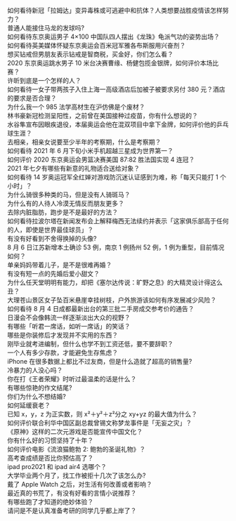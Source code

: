 如何看待新冠「拉姆达」变异毒株或可逃避中和抗体？人类想要战胜疫情该怎样努力？  
普通人能接住马龙的发球吗?  
如何看待东京奥运男子 4×100 中国队四人摆出《龙珠》龟派气功的姿势出场？  
如何看待英美媒体怀疑东京奥运会百米冠军雅各布斯服用兴奋剂？  
想买钻戒但男朋友表示钻戒是智商税，买金好，你们怎么看？  
2020 东京奥运跳水男子 10 米台决赛曹缘、杨健包揽金银牌，如何评价本场比赛？  
许昕到底是一个怎样的人？  
如何看待一女子带两孩子入住上海一高级酒店后加被子被要求另付 380 元？酒店的要求是否合理？  
为什么我一个 985 法学高材生在沪仿佛是个废材？  
林书豪新冠检测呈阳性，之前曾在美国接种过疫苗，你有什么想说的？  
水谷隼宣布因眼疾退役，本届奥运会他在混双项目中拿下金牌，如何评价他的乒乓球生涯？  
去相亲，相亲女说要至少半年的考察期，什么是考察期？  
如何看待 2021 年 6 月下旬小米手机超越三星成为世界第一？  
如何评价 2020 东京奥运会男篮决赛美国 87:82 胜法国实现 4 连冠？  
2021 年七夕有哪些有新意的礼物适合送给对象？  
如何看待 14 岁奥运冠军全红婵对游戏防沉迷认证感到为难，称「每天只能打 1 个小时」？  
为什么骑很多种类的马，但是没有人骑斑马？  
为什么有的人待人冷漠无情反而朋友更多？  
去除内脏脂肪，跑步是不是最好的方法？  
如何看待拉波尔塔在新闻发布会上解释梅西无法续约并表示「这家俱乐部高于任何的人，即使是世界最佳球员」？  
有没有好看到不舍得换掉的头像?  
8 月 6 日江苏新增本土确诊 53 例，南京 1 例扬州 52 例，1 例为重型，目前情况如何？  
单亲妈妈带着儿子，是不是很难再婚？  
有没有短一点的先婚后爱小甜文？  
为什么任天堂明明有能力，却把《塞尔达传说：旷野之息》的大精灵设计得这么丑？  
大理苍山景区女子坠百米悬崖幸挂树枝，户外旅游该如何有序发展减少风险？  
如何看待 8 月 4 日成都最新出台的第三批二手房成交参考价的通告？  
日漫会不会像韩流一样逐渐淡出大众的视野？  
有哪些「听君一席话，如听一席话」的笑话？  
哪些是你装修后才发现并不实用的东西？  
刚毕业就考进编制，但什么也学不到工资还低，要不要辞职？  
一个人有多少存款，才能避免生存焦虑？  
iPhone 在很多数据上都比不过友商，但是什么造就了超高的销售量?  
冷暴力的人没心吗？  
你在打《王者荣耀》时听过最温柔的话是什么？  
有哪些惊艳的作文结尾?  
你们为什么不想结婚?  
如何延缓衰老？  
已知 x，y，z 为正实数，则 x²＋y²＋z²分之 xy+yz 的最大值为什么？  
如何评价联合利华中国区副总裁曾锡文称梦龙事件是「无妄之灾」？  
《原神》这样的二次元游戏是否能宣传中国文化？  
你有什么好的习惯坚持了十年？  
如何评价电影《流浪猫鲍勃 2: 鲍勃的圣诞礼物》？  
高考查成绩是否比你预估高了？  
ipad pro2021 和 ipad air4 选哪个？  
大学毕业两个月了，找工作被拒十几次了该怎么办?  
戴了 Apple Watch 之后，对生活有何改善或者影响？  
最近真的书荒了，有没有好看的言情小说推荐？  
有哪些跑了才知道的绝妙体验？  
请问是不是认真准备考研的同学几乎都上岸了？  
